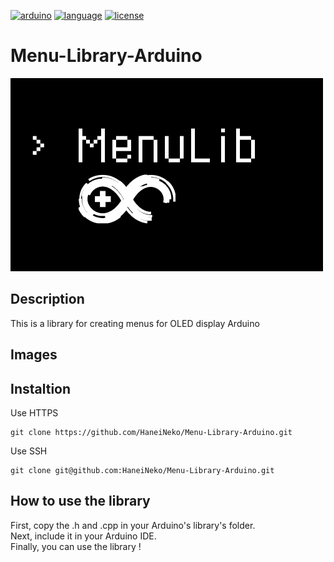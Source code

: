 [![arduino](https://img.shields.io/badge/microcontroller-Arduino-00878F.svg?style=for-the-badge&logo=arduino)](https://www.arduino.cc/)
[![language](https://img.shields.io/badge/language-C++-00599C.svg?style=for-the-badge&logo=cplusplus)](https://isocpp.org/)
[![license](https://img.shields.io/badge/License-CC0-808080.svg?style=for-the-badge&logo=unlicense)](https://creativecommons.org/)

# Menu-Library-Arduino
![logo](/Pics/Logo.png) 

## Description
This is a library for creating menus for OLED display Arduino 

## Images

## Instaltion
Use HTTPS
```
git clone https://github.com/HaneiNeko/Menu-Library-Arduino.git
```

Use SSH
```
git clone git@github.com:HaneiNeko/Menu-Library-Arduino.git
```

## How to use the library
First, copy the .h and .cpp in your Arduino's library's folder. <br>
Next, include it in your Arduino IDE. <br>
Finally, you can use the library !